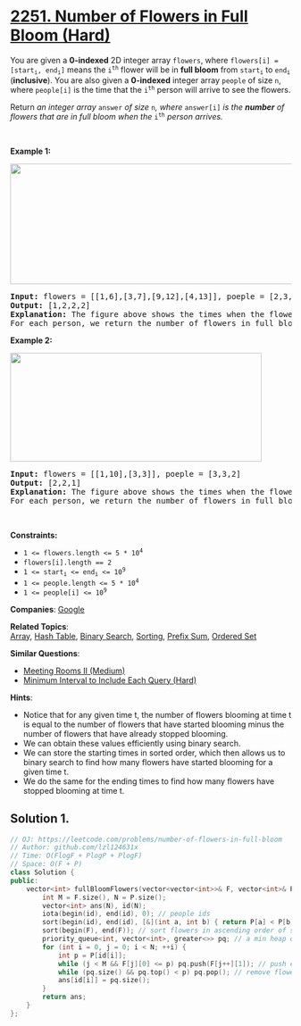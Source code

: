 # [2251. Number of Flowers in Full Bloom (Hard)](https://leetcode.com/problems/number-of-flowers-in-full-bloom)

<p>You are given a <strong>0-indexed</strong> 2D integer array <code>flowers</code>, where <code>flowers[i] = [start<sub>i</sub>, end<sub>i</sub>]</code> means the <code>i<sup>th</sup></code> flower will be in <strong>full bloom</strong> from <code>start<sub>i</sub></code> to <code>end<sub>i</sub></code> (<strong>inclusive</strong>). You are also given a <strong>0-indexed</strong> integer array <code>people</code> of size <code>n</code>, where <code>people[i]</code> is the time that the <code>i<sup>th</sup></code> person will arrive to see the flowers.</p>

<p>Return <em>an integer array </em><code>answer</code><em> of size </em><code>n</code><em>, where </em><code>answer[i]</code><em> is the <strong>number</strong> of flowers that are in full bloom when the </em><code>i<sup>th</sup></code><em> person arrives.</em></p>

<p>&nbsp;</p>
<p><strong class="example">Example 1:</strong></p>
<img alt="" src="https://assets.leetcode.com/uploads/2022/03/02/ex1new.jpg" style="width: 550px; height: 216px;" />
<pre>
<strong>Input:</strong> flowers = [[1,6],[3,7],[9,12],[4,13]], poeple = [2,3,7,11]
<strong>Output:</strong> [1,2,2,2]
<strong>Explanation: </strong>The figure above shows the times when the flowers are in full bloom and when the people arrive.
For each person, we return the number of flowers in full bloom during their arrival.
</pre>

<p><strong class="example">Example 2:</strong></p>
<img alt="" src="https://assets.leetcode.com/uploads/2022/03/02/ex2new.jpg" style="width: 450px; height: 195px;" />
<pre>
<strong>Input:</strong> flowers = [[1,10],[3,3]], poeple = [3,3,2]
<strong>Output:</strong> [2,2,1]
<strong>Explanation:</strong> The figure above shows the times when the flowers are in full bloom and when the people arrive.
For each person, we return the number of flowers in full bloom during their arrival.
</pre>

<p>&nbsp;</p>
<p><strong>Constraints:</strong></p>

<ul>
	<li><code>1 &lt;= flowers.length &lt;= 5 * 10<sup>4</sup></code></li>
	<li><code>flowers[i].length == 2</code></li>
	<li><code>1 &lt;= start<sub>i</sub> &lt;= end<sub>i</sub> &lt;= 10<sup>9</sup></code></li>
	<li><code>1 &lt;= people.length &lt;= 5 * 10<sup>4</sup></code></li>
	<li><code>1 &lt;= people[i] &lt;= 10<sup>9</sup></code></li>
</ul>


**Companies**:
[Google](https://leetcode.com/company/google)

**Related Topics**:  
[Array](https://leetcode.com/tag/array), [Hash Table](https://leetcode.com/tag/hash-table), [Binary Search](https://leetcode.com/tag/binary-search), [Sorting](https://leetcode.com/tag/sorting), [Prefix Sum](https://leetcode.com/tag/prefix-sum), [Ordered Set](https://leetcode.com/tag/ordered-set)

**Similar Questions**:
* [Meeting Rooms II (Medium)](https://leetcode.com/problems/meeting-rooms-ii)
* [Minimum Interval to Include Each Query (Hard)](https://leetcode.com/problems/minimum-interval-to-include-each-query)

**Hints**:
* Notice that for any given time t, the number of flowers blooming at time t is equal to the number of flowers that have started blooming minus the number of flowers that have already stopped blooming.
* We can obtain these values efficiently using binary search.
* We can store the starting times in sorted order, which then allows us to binary search to find how many flowers have started blooming for a given time t.
* We do the same for the ending times to find how many flowers have stopped blooming at time t.

## Solution 1.

```cpp
// OJ: https://leetcode.com/problems/number-of-flowers-in-full-bloom
// Author: github.com/lzl124631x
// Time: O(FlogF + PlogP + PlogF)
// Space: O(F + P)
class Solution {
public:
    vector<int> fullBloomFlowers(vector<vector<int>>& F, vector<int>& P) {
        int M = F.size(), N = P.size();
        vector<int> ans(N), id(N);
        iota(begin(id), end(id), 0); // people ids
        sort(begin(id), end(id), [&](int a, int b) { return P[a] < P[b]; }); // Sort people
        sort(begin(F), end(F)); // sort flowers in ascending order of start time
        priority_queue<int, vector<int>, greater<>> pq; // a min heap of blooming flowers' end times
        for (int i = 0, j = 0; i < N; ++i) {
            int p = P[id[i]];
            while (j < M && F[j][0] <= p) pq.push(F[j++][1]); // push end time of flowers that `<=` people[i]'s arrival time into the min heap
            while (pq.size() && pq.top() < p) pq.pop(); // remove flowers that ended blooming before people[i]'s arrival time from the min heap
            ans[id[i]] = pq.size();
        }
        return ans;
    }
};
```
